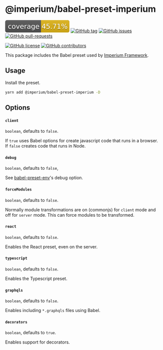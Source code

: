 # @imperium/babel-preset-imperium

[![Coverage_badge](../../docs/assets/coverage/babel-preset-imperium/coverage.svg)](assets/coverage/babel-preset-imperium/index.html)
[![GitHub tag](https://img.shields.io/github/tag/darkadept/imperium.svg)](https://github.com/darkadept/imperium/tags/)
[![GitHub issues](https://img.shields.io/github/issues/darkadept/imperium.svg)](https://github.com/darkadept/imperium/issues/)
[![GitHub pull-requests](https://img.shields.io/github/issues-pr/darkadept/imperium.svg)](https://GitHub.com/darkadept/imperium/pull/)

[![GitHub license](https://img.shields.io/github/license/darkadept/imperium.svg)](https://github.com/darkadept/imperium/blob/master/LICENSE)
[![GitHub contributors](https://img.shields.io/github/contributors/darkadept/imperium.svg)](https://github.com/darkadept/imperium/graphs/contributors/)

This package includes the Babel preset used by [Imperium Framework](https://github.com/darkadept/imperium).

## Usage

Install the preset.

```bash
yarn add @imperium/babel-preset-imperium -D
```

## Options

#### `client`

`boolean`, defaults to `false`.

If `true` uses Babel options for create javascript code that runs in a browser. If `false` creates
code that runs in Node.

#### `debug`

`boolean`, defaults to `false`,

See [babel-preset-env](https://babeljs.io/docs/en/babel-preset-env/#debug)'s debug option.

#### `forceModules`

`boolean`, defaults to `false`.

Normally module transformations are on (commonjs) for `client` mode and off for `server` mode.
This can force modules to be transformed.

#### `react`

`boolean`, defaults to `false`.

Enables the React preset, even on the server.

#### `typescript`

`boolean`, defaults to `false`.

Enables the Typescript preset.

#### `graphqls`

`boolean`, defaults to `false`.

Enables including `*.graphqls` files using Babel.

#### `decorators`

`boolean`, defaults to `true`.

Enables support for decorators.

